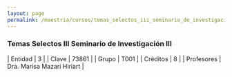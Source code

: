 ```yaml
---
layout: page
permalink: /maestria/cursos/temas_selectos_iii_seminario_de_investigacion_iii/
---
```


### Temas Selectos III Seminario de Investigación III

| Entidad | 3 |
| Clave | 73861 |
| Grupo | T001 |
| Créditos | 8 |
| Profesores | Dra. Marisa Mazari Hiriart |

